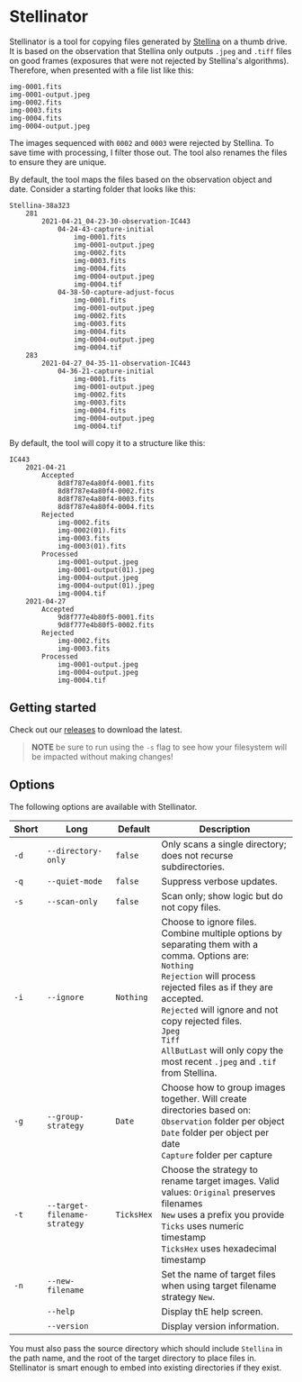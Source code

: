 # Stellinator

Stellinator is a tool for copying files generated by [Stellina](https://vaonis.com/stellina) on a thumb drive. It is based on the observation that Stellina only outputs `.jpeg` and `.tiff` files on good frames (exposures that were not rejected by Stellina's algorithms). Therefore, when presented with a file list like this:

```text
img-0001.fits
img-0001-output.jpeg
img-0002.fits
img-0003.fits
img-0004.fits
img-0004-output.jpeg
```

The images sequenced with `0002` and `0003` were rejected by Stellina. To save time with processing, I filter those out. The tool also renames the files to ensure they are unique.  

By default, the tool maps the files based on the observation object and date. Consider a starting folder that looks like this:

```text
Stellina-38a323
    281
        2021-04-21_04-23-30-observation-IC443
            04-24-43-capture-initial
                img-0001.fits
                img-0001-output.jpeg
                img-0002.fits
                img-0003.fits
                img-0004.fits
                img-0004-output.jpeg
                img-0004.tif
            04-38-50-capture-adjust-focus
                img-0001.fits
                img-0001-output.jpeg
                img-0002.fits
                img-0003.fits
                img-0004.fits
                img-0004-output.jpeg
                img-0004.tif
    283
        2021-04-27_04-35-11-observation-IC443
            04-36-21-capture-initial
                img-0001.fits
                img-0001-output.jpeg
                img-0002.fits
                img-0003.fits
                img-0004.fits
                img-0004-output.jpeg
                img-0004.tif
```

By default, the tool will copy it to a structure like this:

```
IC443
    2021-04-21
        Accepted
            8d8f787e4a80f4-0001.fits
            8d8f787e4a80f4-0002.fits
            8d8f787e4a80f4-0003.fits
            8d8f787e4a80f4-0004.fits
        Rejected
            img-0002.fits
            img-0002(01).fits
            img-0003.fits
            img-0003(01).fits
        Processed
            img-0001-output.jpeg
            img-0001-output(01).jpeg
            img-0004-output.jpeg
            img-0004-output(01).jpeg
            img-0004.tif
    2021-04-27
        Accepted
            9d8f777e4b80f5-0001.fits
            9d8f777e4b80f5-0002.fits
        Rejected
            img-0002.fits
            img-0003.fits
        Processed
            img-0001-output.jpeg
            img-0004-output.jpeg
            img-0004.tif
```
## Getting started

Check out our [releases](https://github.com/JeremyLikness/DeepSkyWorkflows/releases) to download the latest. 

> **NOTE** be sure to run using the `-s` flag to see how your filesystem will be impacted without making changes!

## Options

The following options are available with Stellinator.

|Short|Long|Default|Description|
|---|---|---|---|
|`-d`|`--directory-only`|`false`|Only scans a single directory; does not recurse subdirectories.|
|`-q`|`--quiet-mode`|`false`|Suppress verbose updates.|
|`-s`|`--scan-only`|`false`|Scan only; show logic but do not copy files.|
|`-i`|`--ignore`|`Nothing`|Choose to ignore files. Combine multiple options by separating them with a comma. Options are:<br>`Nothing`<br>`Rejection` will process rejected files as if they are accepted.<br>`Rejected` will ignore and not copy rejected files.<br>`Jpeg`<br>`Tiff`<br>`AllButLast` will only copy the most recent `.jpeg` and `.tif` from Stellina.|
|`-g`|`--group-strategy`|`Date`|Choose how to group images together. Will create directories based on:<br>`Observation` folder per object<br>`Date` folder per object per date<br>`Capture` folder per capture|
|`-t`|`--target-filename-strategy`|`TicksHex`|Choose the strategy to rename target images. Valid values: `Original` preserves filenames<br>`New` uses a prefix you provide<br>`Ticks` uses numeric timestamp<br>`TicksHex` uses hexadecimal timestamp|
|`-n`|`--new-filename`| |Set the name of target files when using target filename strategy `New`.|
| |`--help`| |Display thE help screen.|
| |`--version`| |Display version information.|

You must also pass the source directory which should include `Stellina` in the path name, and the root of the target directory to place files in. Stellinator is smart enough to embed into existing directories if they exist.
